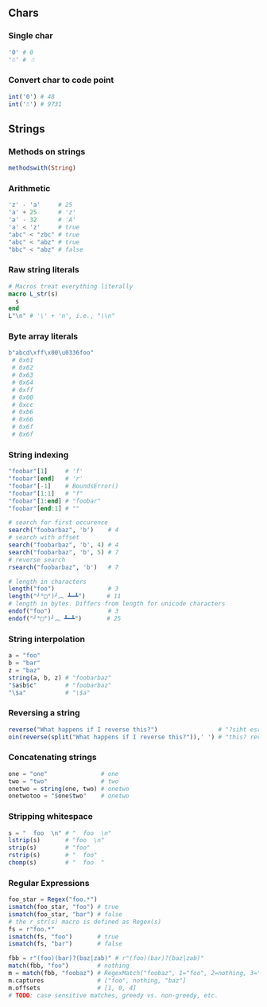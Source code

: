 ## Chars

### Single char
~~~.jl
'0' # 0
'☃' # ☃

~~~

### Convert char to code point
~~~.jl
int('0') # 48
int('☃') # 9731
~~~

## Strings

### Methods on strings
~~~.jl
methodswith(String)
~~~

### Arithmetic
~~~.jl
'z' - 'a'     # 25
'a' + 25      # 'z'
'a' - 32      # 'A'
'a' < 'z'     # true
"abc" < "zbc" # true 
"abc" < "abz" # true
"bbc" < "abz" # false
~~~

### Raw string literals
~~~.jl
# Macros treat everything literally
macro L_str(s)
  s
end
L"\n" # '\' + 'n', i.e., "\\n"
~~~

### Byte array literals
~~~.jl
b"abcd\xff\x00\u0336foo"
 # 0x61
 # 0x62
 # 0x63
 # 0x64
 # 0xff
 # 0x00
 # 0xcc
 # 0xb6
 # 0x66
 # 0x6f
 # 0x6f
~~~

### String indexing
~~~.jl
"foobar"[1]     # 'f'
"foobar"[end]   # 'r'
"foobar"[-1]    # BoundsError()
"foobar"[1:1]   # "f"
"foobar"[1:end] # "foobar"
"foobar"[end:1] # ""

# search for first occurence
search("foobarbaz", 'b')    # 4
# search with offset
search("foobarbaz", 'b', 4) # 4 
search("foobarbaz", 'b', 5) # 7 
# reverse search
rsearch("foobarbaz", 'b')   # 7

# length in characters
length("foo")               # 3
length("╯°□°)╯︵ ┻━┻")      # 11
# length in bytes. Differs from length for unicode characters
endof("foo")                # 3
endof("╯°□°)╯︵ ┻━┻")       # 25
~~~

### String interpolation
~~~.jl
a = "foo"
b = "bar"
z = "baz"
string(a, b, z) # "foobarbaz"
"$a$b$c"        # "foobarbaz"
"\$a"           # "\$a"
~~~

### Reversing a string
~~~.jl
reverse("What happens if I reverse this?")                 # "?siht esrever I fi sneppah tahW"
oin(reverse(split("What happens if I reverse this?")),' ') # "this? reverse I if happens What"
~~~

### Concatenating strings
~~~.jl
one = "one"               # one
two = "two"               # two
onetwo = string(one, two) # onetwo
onetwotoo = "$one$two"    # onetwo
~~~

### Stripping whitespace
~~~.jl
s = "  foo  \n" # "  foo  \n"
lstrip(s)       # "foo  \n"
strip(s)        # "foo"
rstrip(s)       # "  foo"
chomp(s)        # "  foo  "
~~~

### Regular Expressions
~~~.jl
foo_star = Regex("foo.*") 
ismatch(foo_star, "foo") # true
ismatch(foo_star, "bar") # false
# the r_str(s) macro is defined as Regex(s)
fs = r"foo.*"
ismatch(fs, "foo")       # true
ismatch(fs, "bar")       # false

fbb = r"(foo)(bar)?(baz|zab)" # r"(foo)(bar)?(baz|zab)"
match(fbb, "foo")        # nothing
m = match(fbb, "foobaz") # RegexMatch("foobaz", 1="foo", 2=nothing, 3="baz")
m.captures               # ["foo", nothing, "baz"]
m.offsets                # [1, 0, 4]
# TODO: case sensitive matches, greedy vs. non-greedy, etc.
~~~

